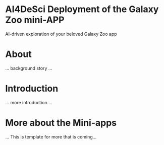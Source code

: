 # AI4DeSci Deployment of the Galaxy Zoo mini-APP
AI-driven exploration of your beloved Galaxy Zoo app


# About 
... background story ...

# Introduction
... more introduction ...

# More about the Mini-apps
... This is template for more that is coming...

